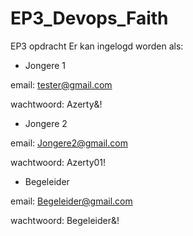 # EP3_Devops_Faith
EP3 opdracht 
Er kan ingelogd worden als: 

- Jongere 1 

email: tester@gmail.com

wachtwoord: Azerty&!

- Jongere 2 

email: Jongere2@gmail.com

wachtwoord: Azerty01!

- Begeleider

email: Begeleider@gmail.com

wachtwoord: Begeleider&!





